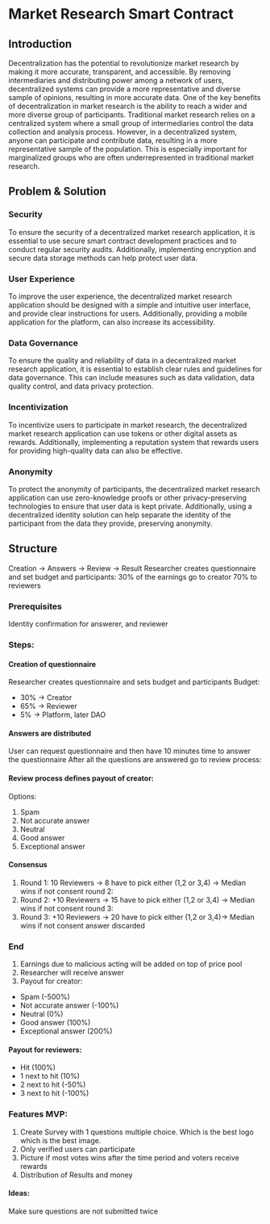 # Market Research Smart Contract

## Introduction

Decentralization has the potential to revolutionize market research by making it more accurate, transparent, and accessible. By removing intermediaries and distributing power among a network of users, decentralized systems can provide a more representative and diverse sample of opinions, resulting in more accurate data.
One of the key benefits of decentralization in market research is the ability to reach a wider and more diverse group of participants. Traditional market research relies on a centralized system where a small group of intermediaries control the data collection and analysis process. However, in a decentralized system, anyone can participate and contribute data, resulting in a more representative sample of the population. This is especially important for marginalized groups who are often underrepresented in traditional market research.

## Problem & Solution

### Security

To ensure the security of a decentralized market research application, it is essential to use secure smart contract development practices and to conduct regular security audits. Additionally, implementing encryption and secure data storage methods can help protect user data.

### User Experience

To improve the user experience, the decentralized market research application should be designed with a simple and intuitive user interface, and provide clear instructions for users. Additionally, providing a mobile application for the platform, can also increase its accessibility.

### Data Governance

To ensure the quality and reliability of data in a decentralized market research application, it is essential to establish clear rules and guidelines for data governance. This can include measures such as data validation, data quality control, and data privacy protection.

### Incentivization

To incentivize users to participate in market research, the decentralized market research application can use tokens or other digital assets as rewards. Additionally, implementing a reputation system that rewards users for providing high-quality data can also be effective.

### Anonymity

To protect the anonymity of participants, the decentralized market research application can use zero-knowledge proofs or other privacy-preserving technologies to ensure that user data is kept private. Additionally, using a decentralized identity solution can help separate the identity of the participant from the data they provide, preserving anonymity.

## Structure

Creation -> Answers -> Review -> Result
Researcher creates questionnaire and set budget and participants:
30% of the earnings go to creator 70% to reviewers

### Prerequisites

Identity confirmation for answerer, and reviewer

### Steps:

#### Creation of questionnaire

Researcher creates questionnaire and sets budget and participants
Budget:

- 30% -> Creator
- 65% -> Reviewer
- 5% -> Platform, later DAO

#### Answers are distributed

User can request questionnaire and then have 10 minutes time to answer the questionnaire
After all the questions are answered go to review process:

#### Review process defines payout of creator:

Options:

1. Spam
2. Not accurate answer
3. Neutral
4. Good answer
5. Exceptional answer

#### Consensus

1. Round 1: 10 Reviewers -> 8 have to pick either (1,2 or 3,4) -> Median wins if not consent round 2:
2. Round 2: +10 Reviewers -> 15 have to pick either (1,2 or 3,4) -> Median wins if not consent round 3:
3. Round 3: +10 Reviewers -> 20 have to pick either (1,2 or 3,4)-> Median wins if not consent answer discarded

### End

1. Earnings due to malicious acting will be added on top of price pool
2. Researcher will receive answer
3. Payout for creator:

- Spam (-500%)
- Not accurate answer (-100%)
- Neutral (0%)
- Good answer (100%)
- Exceptional answer (200%)

#### Payout for reviewers:

- Hit (100%)
- 1 next to hit (10%)
- 2 next to hit (-50%)
- 3 next to hit (-100%)

### Features MVP:

1. Create Survey with 1 questions multiple choice. Which is the best logo which is the best image.
2. Only verified users can participate
3. Picture if most votes wins after the time period and voters receive rewards
4. Distribution of Results and money

#### Ideas:

Make sure questions are not submitted twice
